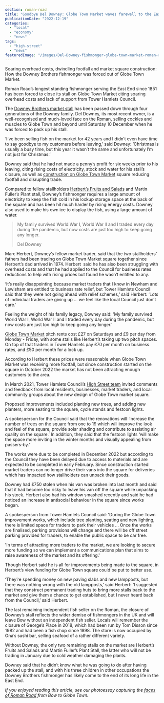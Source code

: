 ```yaml
---
section: roman-road
title: "Goodbye Del Downey: Globe Town Market waves farewell to the East End’s longest-serving fishmonger"
publicationDate: "2022-12-19"
categories: 
  - "local"
  - "economy"
  - "news"
tags: 
  - "high-street"
  - "news"
featuredImage: "/images/Del-Downey-fishmonger-globe-town-market-roman-road-08.jpg"
---
```


Soaring overhead costs, dwindling footfall and market square construction: How the Downey Brothers fishmonger was forced out of Globe Town Market.  

Roman Road’s longest standing fishmonger serving the East End since 1851 has been forced to close its stall on Globe Town Market citing soaring overhead costs and lack of support from Tower Hamlets Council.

The [Downey Brothers market stall](https://romanroadlondon.com/downey-brother-fishmonger-globe-town-market-roman-road/) has been passed down through four generations of the Downey family. Del Downey, its most recent owner, is a well-recognised and much-loved face on the Roman, selling cockles and muscles to Globe Town and beyond until Saturday 10 December when he was forced to pack up his stall.  

‘I’ve been selling fish on the market for 42 years and I didn’t even have time to say goodbye to my customers before leaving,’ said Downey: ‘Christmas is usually a busy time, but this year it wasn’t the same and unfortunately I’m not just for Christmas.’

Downey said that he had not made a penny’s profit for six weeks prior to his leaving, citing rising costs of electricity, stock and water for his stall’s closure, as well as [construction on Globe Town Market](https://romanroadlondon.com/globe-town-square-market-works-start/) square reducing footfall and disrupting trade. 

Compared to fellow stallholders [Herbert’s Fruits and Salads](https://romanroadlondon.com/herberts-fruit-and-salad-globe-town/) and Martin Fuller’s Plant stall, Downey’s fishmonger requires a large amount of electricity to keep the fish cold in his lockup storage space at the back of the square and has been hit much harder by rising energy costs. Downey also used to make his own ice to display the fish, using a large amount of water.

> My family survived World War I, World War II and I traded every day during the pandemic, but now costs are just too high to keep going any longer.
> 
> Del Downey

Marc Herbert, Downey’s fellow market trader, said that the two stallholders’ fathers had been trading on Globe Town Market square together since Herbert’s dad arrived in 1974. Herbert  said he has also been struggling with overhead costs and that he had applied to the Council for business rates reductions to help with rising prices but found he wasn’t entitled to any.

‘It’s really disappointing because market traders that I know in Newham and Lewisham are entitled to business rate relief, but Tower Hamlets Council said that they were not going ahead with relief schemes,’ said Herbert: ‘Lots of individual traders are giving up … we feel like the local Council just don’t care.’

Feeling the weight of his family legacy, Downey said: 'My family survived World War I, World War II and I traded every day during the pandemic, but now costs are just too high to keep going any longer.’ 

[Globe Town Market](https://romanroadlondon.com/globe-town-market/) pitch rents cost £27 on Saturdays and £9 per day from Monday - Friday, with some stalls like Herbert’s taking up two pitch spaces. On top of that traders in Tower Hamlets pay £70 per month on business rates, and £50 per month for a lock up.

According to Herbert these prices were reasonable when Globe Town Market was receiving more footfall, but since construction started on the square in October 2022 the market has not been attracting enough customers to the area. 

In March 2021, Tower Hamlets Council’s [High Street team](https://www.towerhamlets.gov.uk/lgnl/business/business_support_and_advice/High-streets.aspx) invited comments and feedback from local residents, businesses, market traders, and local community groups about the new design of Globe Town market square. 

Proposed improvements included planting new trees, and adding new planters, more seating to the square, cycle stands and festoon lights. 

A spokesperson for the Council said that the renovations will ‘increase the number of trees on the square from one to 19 which will improve the look and feel of the square, provide solar shading and contribute to assisting air quality on the square.’ In addition, they said that the festoon lights ‘will make the space more inviting in the winter months and visually appealing from passers-by.’ 

The works were due to be completed in December 2022 but according to the Council they have been delayed due to access to materials and are expected to be completed in early February. Since construction started market traders can no longer drive their vans into the square for deliveries which has impacted how stallholders can unpack their goods. 

Downey had £750 stolen when his van was broken into last month and said that it had become too risky to leave his van off the square while unpacking his stock. Herbert also had his window smashed recently and said he had noticed an increase in antisocial behaviour in the square since works began. 

A spokesperson from Tower Hamlets Council said: 'During the Globe Town improvement works, which include tree planting, seating and new lighting, there is limited space for traders to park their vehicles ... Once the works are finalised, parking provisions will change and there will be off street parking provided for traders, to enable the public space to be car free.

'In terms of attracting more traders to the market, we are looking to secure more funding so we can implement a communications plan that aims to raise awareness of the market and its offering.'

Though Herbert said he is all for improvements being made to the square, in Herbert’s view funding for Globe Town square could be put to better use. 

‘They’re spending money on new paving slabs and new lampposts, but there was nothing wrong with the old lampposts,’ said Herbert: ‘I suggested that they construct permanent trading huts to bring more stalls back to the market and give them a chance to get established, but I never heard back from the Council,’ said Herbert. 

The last remaining independent fish seller on the Roman, the closure of Downey’s stall reflects the wider demise of fishmongers in the UK and will leave Bow without an independent fish seller. Locals will remember the closure of George’s Place in 2018, which had been run by Tom Disson since 1982 and had been a fish shop since 1898. The store is now occupied by Ona’s sushi bar, selling seafood of a rather different variety.  

Without Downey, the only two remaining stalls on the market are Herbert’s Fruits and Salads and Martin Fuller’s Plant Stall, the latter who will not be trading in January due to cold weather damaging the plants.

Downey said that he didn’t know what he was going to do after having packed up the stall, and with his three children in other occupations the Downey Brothers fishmonger has likely come to the end of its long life in the East End. 

_If you enjoyed reading this article, see our photoessay capturing the_ [_faces of Roman Road_](https://romanroadlondon.com/colourful-characters-roman-road-photography-andrew-leo/) _from Bow to Globe Town._ 

